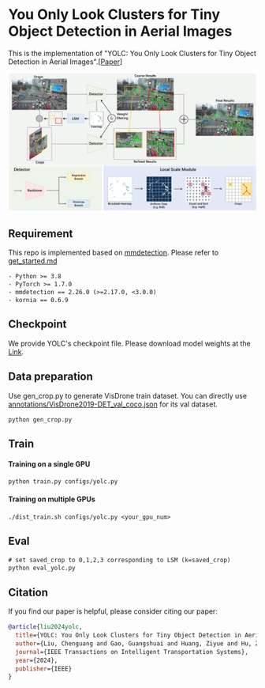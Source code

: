 # You Only Look Clusters for Tiny Object Detection in Aerial Images

This is the implementation of "YOLC: You Only Look Clusters for Tiny Object Detection in Aerial Images".[[Paper](https://arxiv.org/abs/2404.06180)]

<p align="center">
    <img src="framework.jpg"/>
</p>

## Requirement
This repo is implemented based on [mmdetection](https://github.com/open-mmlab/mmdetection). Please refer to [get_started.md](https://github.com/open-mmlab/mmdetection/blob/v2.26.0/docs/en/get_started.md)

	- Python >= 3.8
	- PyTorch >= 1.7.0
	- mmdetection == 2.26.0 (>=2.17.0, <3.0.0)
	- kornia == 0.6.9

## Checkpoint
We provide YOLC's checkpoint file. Please download model weights at the [Link](https://drive.google.com/file/d/1WDd77NYf8EXNaWKJuV9LfqCT9zdHajwG/view?usp=sharing).

##  Data preparation
Use gen_crop.py to generate VisDrone train dataset. You can directly use [annotations/VisDrone2019-DET_val_coco.json](annotations/VisDrone2019-DET_val_coco.json) for its val dataset.
```
python gen_crop.py
```

##  Train
#### Training on a single GPU
```
python train.py configs/yolc.py
```

#### Training on multiple GPUs
```
./dist_train.sh configs/yolc.py <your_gpu_num>
```

##  Eval
```
# set saved_crop to 0,1,2,3 corresponding to LSM (k=saved_crop)
python eval_yolc.py
```

## Citation
If you find our paper is helpful, please consider citing our paper:
```BibTeX
@article{liu2024yolc,
  title={YOLC: You Only Look Clusters for Tiny Object Detection in Aerial Images},
  author={Liu, Chenguang and Gao, Guangshuai and Huang, Ziyue and Hu, Zhenghui and Liu, Qingjie and Wang, Yunhong},
  journal={IEEE Transactions on Intelligent Transportation Systems},
  year={2024},
  publisher={IEEE}
}
```
